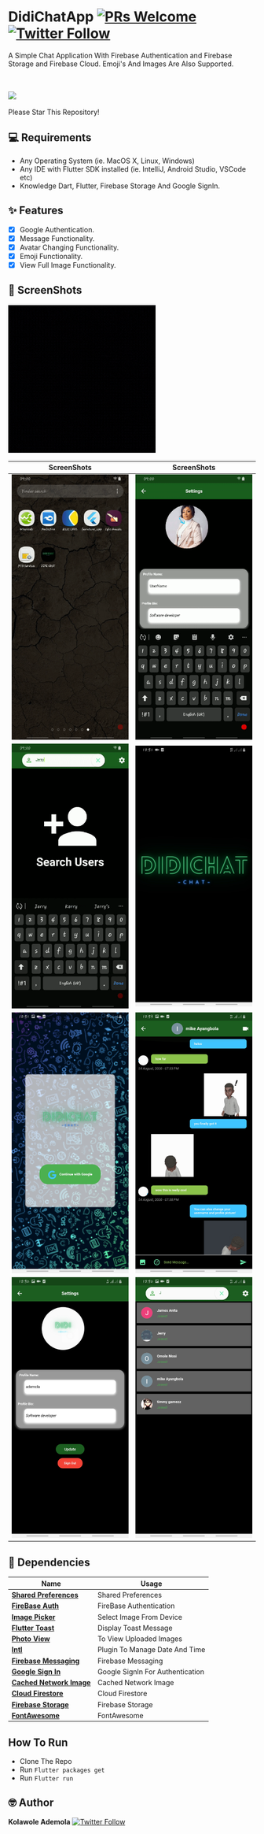 # DidiChatApp [![PRs Welcome](https://img.shields.io/badge/PRs-welcome-brightgreen.svg?style=flat-square)](http://makeapullrequest.com) [![Twitter Follow](https://img.shields.io/twitter/follow/AdemolaDi.svg?style=social)](https://twitter.com/AdemolaDi)

A Simple Chat Application With Firebase Authentication and Firebase Storage and Firebase Cloud.
Emoji's And Images Are Also Supported.

<br>
<br>
<a href="http://download1523.mediafire.com/47ofh2ic5wdg/tk77cflsp5alb6j/app-release.apk"><img src="https://playerzon.com/asset/download.png" width="200"></img></a>
<br>

Please Star This Repository!

## 💻 Requirements
* Any Operating System (ie. MacOS X, Linux, Windows)
* Any IDE with Flutter SDK installed (ie. IntelliJ, Android Studio, VSCode etc)
* Knowledge Dart, Flutter, Firebase Storage And Google SignIn.

## ✨ Features
- [x] Google Authentication.
- [x] Message Functionality.
- [x] Avatar Changing Functionality.
- [x] Emoji Functionality.
- [x] View Full Image Functionality.

## 📸 ScreenShots
<img src="https://raw.githubusercontent.com/demola234/DidiChat/master/ScreenShots/bg.gif" height="300"/>

| ScreenShots| ScreenShots|
|------|-------|
|<img src="https://raw.githubusercontent.com/demola234/DidiChat/master/ScreenShots/st.gif" width="400">|<img src="https://raw.githubusercontent.com/demola234/DidiChat/master/ScreenShots/md.gif" width="400">|
|<img src="https://raw.githubusercontent.com/demola234/DidiChat/master/ScreenShots/ed.gif" width="400">|<img src="https://raw.githubusercontent.com/demola234/DidiChat/master/ScreenShots/1.jpg" width="400">|
|<img src="https://raw.githubusercontent.com/demola234/DidiChat/master/ScreenShots/2.jpg" width="400">|<img src="https://raw.githubusercontent.com/demola234/DidiChat/master/ScreenShots/3.jpg" width="400">|
|<img src="https://raw.githubusercontent.com/demola234/DidiChat/master/ScreenShots/4.jpg" width="400">|<img src="https://raw.githubusercontent.com/demola234/DidiChat/master/ScreenShots/5.jpg" width="400">|


## 🔌 Dependencies
| Name | Usage |
|------|-------|
|[**Shared Preferences**](https://pub.dev/packages/shared_preferences)| Shared Preferences|
|[**FireBase Auth**](https://pub.dev/packages/firebase_auth)| FireBase Authentication|
|[**Image Picker**](https://pub.dev/packages/image_picker)| Select Image From Device|
|[**Flutter Toast**](https://pub.dev/packages/fluttertoast)| Display Toast Message|
|[**Photo View**](https://pub.dev/packages/photo_view)| To View Uploaded Images|
|[**Intl**](https://pub.dev/packages/intl)| Plugin To Manage Date And Time|
|[**Firebase Messaging**](https://pub.dev/packages/firebase_messaging)|Firebase Messaging |
|[**Google Sign In**](https://pub.dev/packages/google_sign_in)|Google SignIn For Authentication|
|[**Cached Network Image**](https://pub.dev/packages/cached_network_image)|Cached Network Image|
|[**Cloud Firestore**](https://pub.dev/packages/cloud_firestore)|Cloud Firestore|
|[**Firebase Storage**](https://pub.dev/packages/firebase_storage)|Firebase Storage|
|[**FontAwesome**](https://pub.dev/packages/font_awesome_flutter)|FontAwesome|

## How To Run
* Clone The Repo
* Run `Flutter packages get`
* Run `Flutter run`

## 🤓 Author
**Kolawole Ademola** [![Twitter Follow](https://img.shields.io/twitter/follow/AdemolaDi.svg?style=social)](https://twitter.com/AdemolaDi)

